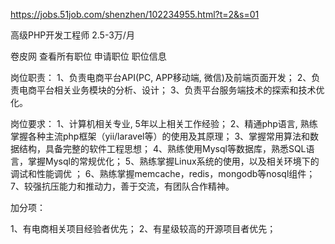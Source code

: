 https://jobs.51job.com/shenzhen/102234955.html?t=2&s=01

高级PHP开发工程师
2.5-3万/月

卷皮网 查看所有职位
申请职位
职位信息

岗位职责：
1、负责电商平台API(PC, APP移动端, 微信)及前端页面开发；
2、负责电商平台相关业务模块的分析、设计；
3、负责平台服务端技术的探索和技术优化。


岗位要求：
1、计算机相关专业, 5年以上相关工作经验；
2、精通php语言, 熟练掌握各种主流php框架（yii/laravel等）的使用及其原理；
3、掌握常用算法和数据结构，具备完整的软件工程思想；
4、熟练使用Mysql等数据库，熟悉SQL语言，掌握Mysql的常规优化；
5、熟练掌握Linux系统的使用，以及相关环境下的调试和性能调优 ；
6、熟练掌握memcache，redis，mongodb等nosql组件；
7、较强抗压能力和推动力，善于交流，有团队合作精神。

加分项：

1、有电商相关项目经验者优先；
2、有星级较高的开源项目者优先；